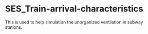 # SES_Train-arrival-characteristics
This is used to help simulation the unorganized ventilation in subway stations.
